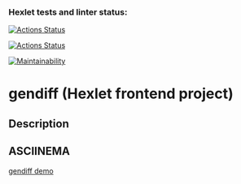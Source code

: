 ### Hexlet tests and linter status:
[![Actions Status](https://github.com/allburtseva/frontend-project-46/workflows/hexlet-check/badge.svg)](https://github.com/allburtseva/frontend-project-46/actions)

[![Actions Status](https://github.com/allburtseva/frontend-project-46/workflows/my-check/badge.svg)](https://github.com/allburtseva/frontend-project-46/actions/test-and-lint.yml)

[![Maintainability](https://api.codeclimate.com/v1/badges/01edc35b7ebc1a5168ab/maintainability)](https://codeclimate.com/github/allburtseva/frontend-project-46/maintainability)

# gendiff (Hexlet frontend project)
## Description


## ASCIINEMA
[gendiff demo](https://asciinema.org/a/Opm9Dg6kaNvhPxIaq4NM0L74R/ "gendiff")
